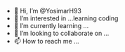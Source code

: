 - 👋 Hi, I’m @YosimarH93
- 👀 I’m interested in ...learning coding 
- 🌱 I’m currently learning ...
- 💞️ I’m looking to collaborate on ...
- 📫 How to reach me ...

<!---
YosimarH93/YosimarH93 is a ✨ special ✨ repository because its `README.md` (this file) appears on your GitHub profile.
You can click the Preview link to take a look at your changes.
--->
